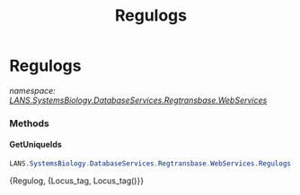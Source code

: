 ﻿---
title: Regulogs
---

# Regulogs
_namespace: [LANS.SystemsBiology.DatabaseServices.Regtransbase.WebServices](N-LANS.SystemsBiology.DatabaseServices.Regtransbase.WebServices.html)_



### Methods

#### GetUniqueIds
```csharp
LANS.SystemsBiology.DatabaseServices.Regtransbase.WebServices.Regulogs.GetUniqueIds
```
{Regulog, {Locus_tag, Locus_tag()}}




